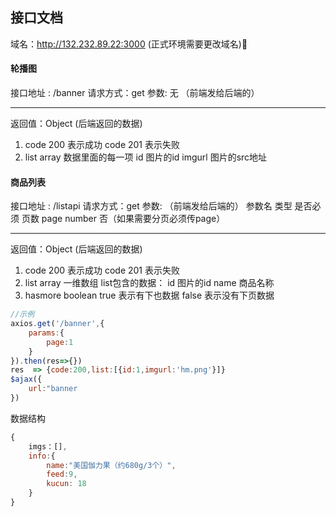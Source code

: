 ## 接口文档
域名：http://132.232.89.22:3000 (正式环境需要更改域名) 
#### 轮播图
接口地址 : /banner
请求方式：get 
参数: 无   （前端发给后端的）

------  
返回值：Object (后端返回的数据)
1. code 200 表示成功
   code 201 表示失败
2. list array 
数据里面的每一项
id      图片的id 
imgurl  图片的src地址
#### 商品列表 
接口地址 : /listapi
请求方式：get 
参数:    （前端发给后端的）
 参数名     类型       是否必须
页数 page   number     否（如果需要分页必须传page）

------  
返回值：Object (后端返回的数据)
1. code 200 表示成功
   code 201 表示失败
2. list array 一维数组 
list包含的数据： 
id      图片的id
name    商品名称 
3. hasmore  boolean 
true   表示有下也数据
false 表示没有下页数据



```js 
//示例 
axios.get('/banner',{
	params:{
		page:1 
	}
}).then(res=>{})
res  => {code:200,list:[{id:1,imgurl:'hm.png'}]}
$ajax({
  	url:"banner  
})
```
数据结构
```js
{
	imgs：[],
	info:{
		name:"美国伽力果（约680g/3个）",
		feed:9,
		kucun: 18
	}
}
 ```